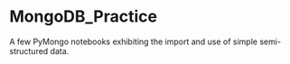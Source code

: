 # MongoDB_Practice
A few PyMongo notebooks exhibiting the import and use of simple semi-structured data.
